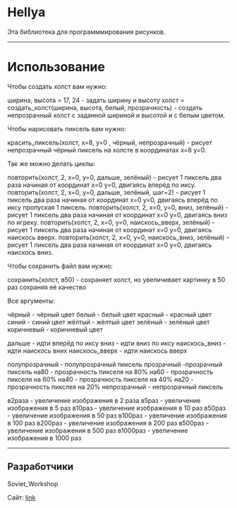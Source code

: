 # Hellya #

Эта библиотека для программмирования рисунков.


----------


# Использование #

Чтобы создать холст вам нужно:

ширина, высота = 17, 24 - задать ширину и высоту
холст = создать_холст(ширина, высота, белый, прозрачность) - создать непрозрачный холст с заданной шириной и высотой и с белым цветом.

Чтобы нарисовать пиксель вам нужно:

красить_пиксель(холст, x=8, y=0 , чёрный, непрозрачный) - рисует непрозрачный чёрный пиксель на холсте в координатах x=8 y=0.

Так же можно делать циклы:

повторить(холст, 2, x=0, y=0, дальше, зелёный) - рисует 1 пиксель два раза начиная от координат x=0 y=0, двигаясь вперёд по иксу.
повторить(холст, 2, x=0, y=0, дальше, зелёный, шаг=2) - рисует 1 пиксель два раза начиная от координат x=0 y=0, двигаясь вперёд по иксу пропуская 1 пиксель.
повторить(холст, 2, x=0, y=0, вниз, зелёный) - рисует 1 пиксель два раза начиная от координат x=0 y=0, двигаясь вниз по игреку.
повторить(холст, 2, x=0, y=0, наискось_вверх, зелёный) - рисует 1 пиксель два раза начиная от координат x=0 y=0, двигаясь наискось вверх.
повторить(холст, 2, x=0, y=0, наискось_вниз, зелёный) - рисует 1 пиксель два раза начиная от координат x=0 y=0, двигаясь наискось вниз.

Чтобы сохранить файл вам нужно:

сохранить(холст, в50) - сохраняет холст, но увеличивает картинку в 50 раз сохраняя её качество

Все аргументы:

чёрный - чёрный цвет
белый - белый цвет
красный - красный цвет
синий - синий цвет
жёлтый - жёлтый цвет
зелёный - зелёный цвет
коричневый - коричневый цвет

дальше - идти вперёд по иксу
вниз - идти вниз по иксу
наискось_вниз - идти наискось вних
наискось_вверх - идти наискось вверх

полупрозрачный - полупрозрачный пиксель
прозрачный -прозрачный пиксель
на80 - прозрачность пикселя на 80%
на60 - прозрачность пикселя на 60%
на40 - прозрачность пикселя на 40%
на20 - прозрачность пикслея на 20%
непрозрачный - непрозрачный пиксель

в2раза - увеличение изображения в 2 раза
в5раз - увеличение изображения в 5 раз
в10раз - увеличение изображения в 10 раз
в50раз - увеличение изображения в 50 раз
в100раз - увеличение изображения в 100 раз
в200раз - увеличение изображения в 200 раз
в500раз - увеличение изображения в 500 раз
в1000раз - увеличение изображения в 1000 раз


----------


## Разработчики ##
Soviet_Workshop

Сайт: [link](http://soviet-workshop.freemyip.com/) 